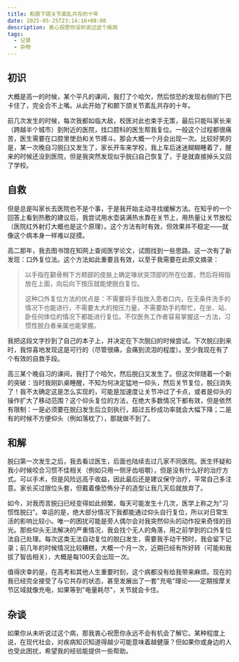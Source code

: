 ```yaml
---
title: 和颞下颌关节紊乱共存的十年
date: 2025-05-25T23:14:16+08:00
description: 衷心祝愿你没听说过这个疾病
tags:
  - 记录
  - 杂物
---
```


## 初识

大概是高一的时候，某个平凡的课间，我打了个哈欠，然后惊恐的发现右侧的下巴卡住了，完全合不上嘴。从此开始了和颞下颌关节紊乱共存的十年。

前几次发生的时候，每次我都如临大敌，校医对此也束手无策，最后只能叫家长来（跨越半个城市）到附近的医院，找口腔科的医生帮我复位。一般这个过程都很痛苦，医生需要在口腔里使劲和关节搏斗。那会大概一个月会出现一次。比较好笑的是，某一次晚自习脱臼又发生了，家长开车来学校，我上车后迷迷糊糊睡着了，醒来的时候还没到医院，但是我突然发现似乎脱臼自己恢复了，于是就直接掉头又回了学校。

## 自救

但是总是叫家长去医院也不是个事，于是我开始主动寻找缓解方法。在知乎的一个回答上看到热敷的建议后，我尝试用水壶装满热水靠在关节上，用热量让关节放松（医院红外射灯大概也是这个原理）。这个方法有时有效，但效果并不稳定——就像这个病本身一样难以捉摸。

高二那年，我去图书馆在知网上查阅医学论文，试图找到一些思路。这一次有了新发现：口外复位法。这个方法如此重要且有效，以至于我需要在此原文摘录：

> 以手指在颧骨稍下方颊部的皮肤上确定喙状突顶部的所在位置，然后将拇指放在上面，向后向下按压就能使脱白复位。
> 
> 这种口外复位方法的优点是：不需要将手指放入患者口内，在无条件洗手的情况下也能进行，不需要太大的按压力量，不需要助手的帮忙，在坐、站、卧任何体位的情况下都能进行复位。不仅医务工作者容易掌握这一方法，习惯性脱白者亲属也能掌握。

我把这段文字抄到了自己的本子上，并决定在下次脱臼的时候尝试。下次脱臼到来时，我惊喜地发现这是可行的（尽管很痛，会痛到流泪的程度）。至少我现在有了个有效的自救手段。

高三某个晚自习的课间，我打了个哈欠，然后脱臼又发生了。但这次伴随着一个新的突破：当时我刚趴桌睡醒，不知为何决定猛地一仰头，然后关节复位，脱臼消失了！我不太确定这是怎么实现的，可能是加速度让关节冲过了卡点，或者是仰头的操作扩大了移动范围？这个仰头复位的方法，在绝大多数情况下都有效，但是依然有限制：一是必须要在脱臼发生后立刻执行，超过五秒成功率就会大幅下降；二是有的时候不方便仰头（例如落枕了），那就做不到了。

## 和解

脱臼第一次发生之后，我去看过医生，后面也陆续去过几家不同医院。医生怀疑和我小时候咬合习惯不佳相关（例如只用一侧牙齿咀嚼），但是没有什么好的治疗方式。可以手术，但是风险远高于收益，因此最后还是建议保守治疗，平常自己多注意。家长买过限位头套，但戴着像恐怖分子的造型让我几天后就放弃了。

如今，对我而言脱臼已经变得如此频繁，每天可能发生十几次，医学上称之为"习惯性脱臼"。幸运的是，绝大部分情况下我都能通过仰头自行复位，所以对日常生活的影响比较小。唯一的困扰可能是旁人偶尔会对我突然仰头的动作投来奇怪的目光。那些仰头无法解决的严重情况，我会找个无人的角落，用之前学到的口外复位法自己处理。每次这类无法自动复位的脱臼发生，需要我手动干预时，我会留下记录；前几年的时候情况比较糟糕，大概一个月一次，近期已经有所好转（可能和我拔了智齿相关），大概是每100天会出现一次。

值得庆幸的是，在高考和其他人生重要时刻，这个病都没有给我带来麻烦。现在的我已经完全接受了与它共存的状态，甚至发展出了一套"充电"理论——定期按摩关节区域就像充电，如果等到"电量耗尽"，关节就会卡住。

## 杂谈

如果你从未听说过这个病，那我衷心祝愿你永远不会有机会了解它。某种程度上说，在现代社会，对疾病知识知道得越少可能意味着越健康？但如果你或身边的人也受此困扰，希望我的经验能提供一些帮助。